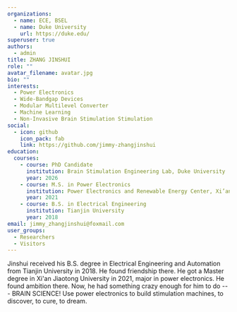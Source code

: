 ```yaml
---
organizations:
  - name: ECE, BSEL
  - name: Duke University
    url: https://duke.edu/
superuser: true
authors:
  - admin
title: ZHANG JINSHUI
role: ""
avatar_filename: avatar.jpg
bio: ""
interests:
  - Power Electronics
  - Wide-Bandgap Devices
  - Modular Multilevel Converter
  - Machine Learning
  - Non-Invasive Brain Stimulation Stimulation
social:
  - icon: github
    icon_pack: fab
    link: https://github.com/jimmy-zhangjinshui
education:
  courses:
    - course: PhD Candidate
      institution: Brain Stimulation Engineering Lab, Duke University
      year: 2026
    - course: M.S. in Power Electronics
      institution: Power Electronics and Renewable Energy Center, Xi’an Jiaotong University
      year: 2021
    - course: B.S. in Electrical Engineering
      institution: Tianjin University
      year: 2018
email: jimmy_zhangjinshui@foxmail.com
user_groups:
  - Researchers
  - Visitors
---
```

Jinshui received his B.S. degree in Electrical Engineering and Automation from Tianjin University in 2018. He found friendship there. 
He got a Master degree in Xi'an Jiaotong University in 2021, major in power electronics. He found ambition there. 
Now, he had something crazy enough for him to do --- BRAIN SCIENCE! Use power electronics to build stimulation machines, to discover, to cure, to dream. 
